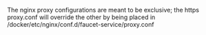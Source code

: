 The nginx proxy configurations are meant to be exclusive; the https proxy.conf will override the other by being placed in /docker/etc/nginx/conf.d/faucet-service/proxy.conf
